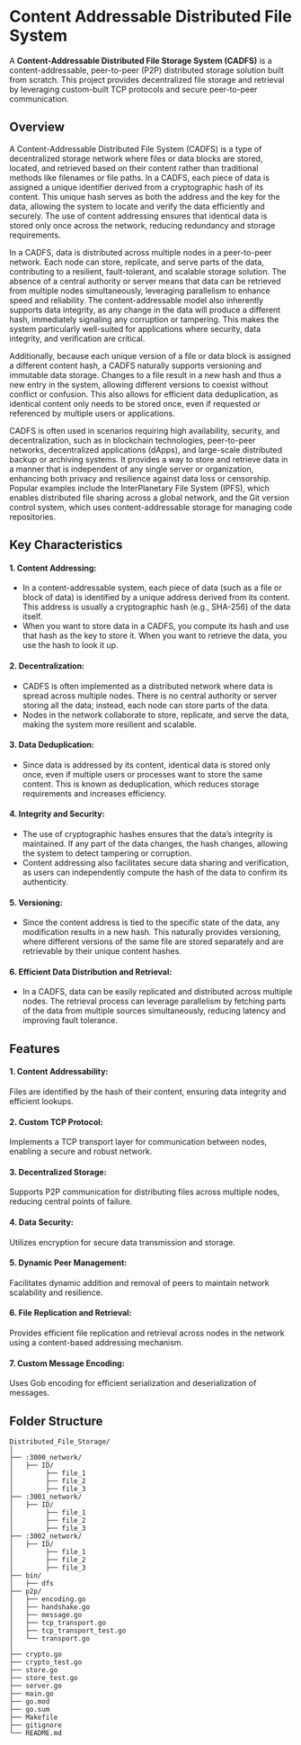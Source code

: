 # Content Addressable Distributed File System 
A **Content-Addressable Distributed File Storage System (CADFS)** is a content-addressable, peer-to-peer (P2P) distributed storage solution built from scratch. This project provides decentralized file storage and retrieval by leveraging custom-built TCP protocols and secure peer-to-peer communication.

## Overview
A Content-Addressable Distributed File System (CADFS) is a type of decentralized storage network where files or data blocks are stored, located, and retrieved based on their content rather than traditional methods like filenames or file paths. In a CADFS, each piece of data is assigned a unique identifier derived from a cryptographic hash of its content. This unique hash serves as both the address and the key for the data, allowing the system to locate and verify the data efficiently and securely. The use of content addressing ensures that identical data is stored only once across the network, reducing redundancy and storage requirements.

In a CADFS, data is distributed across multiple nodes in a peer-to-peer network. Each node can store, replicate, and serve parts of the data, contributing to a resilient, fault-tolerant, and scalable storage solution. The absence of a central authority or server means that data can be retrieved from multiple nodes simultaneously, leveraging parallelism to enhance speed and reliability. The content-addressable model also inherently supports data integrity, as any change in the data will produce a different hash, immediately signaling any corruption or tampering. This makes the system particularly well-suited for applications where security, data integrity, and verification are critical.

Additionally, because each unique version of a file or data block is assigned a different content hash, a CADFS naturally supports versioning and immutable data storage. Changes to a file result in a new hash and thus a new entry in the system, allowing different versions to coexist without conflict or confusion. This also allows for efficient data deduplication, as identical content only needs to be stored once, even if requested or referenced by multiple users or applications.

CADFS is often used in scenarios requiring high availability, security, and decentralization, such as in blockchain technologies, peer-to-peer networks, decentralized applications (dApps), and large-scale distributed backup or archiving systems. It provides a way to store and retrieve data in a manner that is independent of any single server or organization, enhancing both privacy and resilience against data loss or censorship. Popular examples include the InterPlanetary File System (IPFS), which enables distributed file sharing across a global network, and the Git version control system, which uses content-addressable storage for managing code repositories.


## Key Characteristics

#### 1. Content Addressing:
- In a content-addressable system, each piece of data (such as a file or block of data) is identified by a unique address derived from its content. This address is usually a cryptographic hash (e.g., SHA-256) of the data itself.
- When you want to store data in a CADFS, you compute its hash and use that hash as the key to store it. When you want to retrieve the data, you use the hash to look it up.

#### 2. Decentralization:
- CADFS is often implemented as a distributed network where data is spread across multiple nodes. There is no central authority or server storing all the data; instead, each node can store parts of the data.
- Nodes in the network collaborate to store, replicate, and serve the data, making the system more resilient and scalable.

#### 3. Data Deduplication:
- Since data is addressed by its content, identical data is stored only once, even if multiple users or processes want to store the same content. This is known as deduplication, which reduces storage requirements and increases efficiency.

#### 4. Integrity and Security:
- The use of cryptographic hashes ensures that the data’s integrity is maintained. If any part of the data changes, the hash changes, allowing the system to detect tampering or corruption.
- Content addressing also facilitates secure data sharing and verification, as users can independently compute the hash of the data to confirm its authenticity.

#### 5. Versioning:
- Since the content address is tied to the specific state of the data, any modification results in a new hash. This naturally provides versioning, where different versions of the same file are stored separately and are retrievable by their unique content hashes.

#### 6. Efficient Data Distribution and Retrieval:
- In a CADFS, data can be easily replicated and distributed across multiple nodes. The retrieval process can leverage parallelism by fetching parts of the data from multiple sources simultaneously, reducing latency and improving fault tolerance.

## Features

#### 1. Content Addressability:
Files are identified by the hash of their content, ensuring data integrity and efficient lookups.

#### 2. Custom TCP Protocol: 
Implements a TCP transport layer for communication between nodes, enabling a secure and robust network.

#### 3. Decentralized Storage:
Supports P2P communication for distributing files across multiple nodes, reducing central points of failure.

#### 4. Data Security:
Utilizes encryption for secure data transmission and storage.

#### 5. Dynamic Peer Management: 
Facilitates dynamic addition and removal of peers to maintain network scalability and resilience.

#### 6. File Replication and Retrieval:
Provides efficient file replication and retrieval across nodes in the network using a content-based addressing mechanism.

#### 7. Custom Message Encoding:
Uses Gob encoding for efficient serialization and deserialization of messages.


## Folder Structure

```
Distributed_File_Storage/
│
├── :3000_network/
│   ├── ID/
│        ├── file_1
│        ├── file_2
│        ├── file_3
├── :3001_network/
│   ├── ID/
│        ├── file_1
│        ├── file_2
│        ├── file_3
├── :3002_network/
│   ├── ID/
│        ├── file_1
│        ├── file_2
│        ├── file_3
├── bin/
│   ├── dfs 
├── p2p/
│   ├── encoding.go
│   ├── handshake.go
│   ├── message.go
│   ├── tcp_transport.go
│   ├── tcp_transport_test.go
│   └── transport.go
│
├── crypto.go
├── crypto_test.go
├── store.go
├── store_test.go
├── server.go
├── main.go
├── go.mod
├── go.sum 
├── Makefile
├── gitignore
└── README.md
 
```
